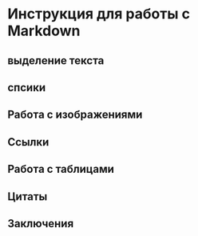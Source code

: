 # Инструкция для работы с  Markdown

## выделение текста

## спсики

## Работа с изображениями

## Ссылки

## Работа с таблицами

## Цитаты

## Заключения

